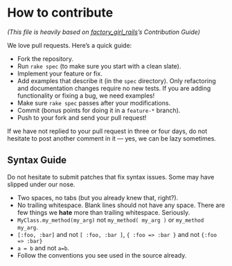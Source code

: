 # How to contribute

_(This file is heavily based on [factory\_girl\_rails](https://github.com/thoughtbot/factory_girl_rails/blob/master/CONTRIBUTING.md)’s Contribution Guide)_

We love pull requests. Here’s a quick guide:

* Fork the repository.
* Run `rake spec` (to make sure you start with a clean slate).
* Implement your feature or fix.
* Add examples that describe it (in the `spec` directory). Only refactoring and documentation changes require no new tests. If you are adding functionality or fixing a bug, we need examples!
* Make sure `rake spec` passes after your modifications.
* Commit (bonus points for doing it in a `feature-*` branch).
* Push to your fork and send your pull request!

If we have not replied to your pull request in three or four days, do not hesitate to post another comment in it — yes, we can be lazy sometimes.

## Syntax Guide

Do not hesitate to submit patches that fix syntax issues. Some may have slipped under our nose.

* Two spaces, no tabs (but you already knew that, right?).
* No trailing whitespace. Blank lines should not have any space. There are few things we **hate** more than trailing whitespace. Seriously.
* `MyClass.my_method(my_arg)` not `my_method( my_arg )` or `my_method my_arg`.
* `[:foo, :bar]` and not `[ :foo, :bar ]`, `{ :foo => :bar }` and not `{:foo => :bar}`
* `a = b` and not `a=b`.
* Follow the conventions you see used in the source already.